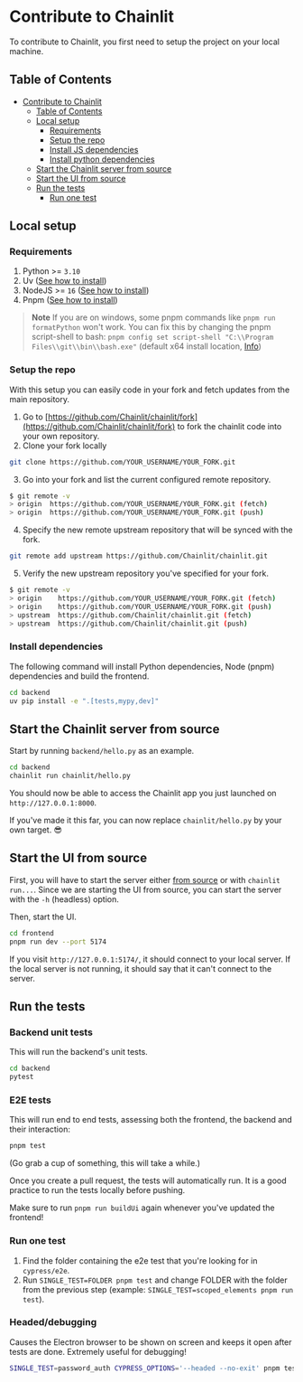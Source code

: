 # Contribute to Chainlit

To contribute to Chainlit, you first need to setup the project on your local machine.

## Table of Contents

<!--
Generated using https://ecotrust-canada.github.io/markdown-toc/.
I've copy/pasted the whole document there, and then formatted it with prettier.
-->

- [Contribute to Chainlit](#contribute-to-chainlit)
  - [Table of Contents](#table-of-contents)
  - [Local setup](#local-setup)
    - [Requirements](#requirements)
    - [Setup the repo](#setup-the-repo)
    - [Install JS dependencies](#install-js-dependencies)
    - [Install python dependencies](#install-python-dependencies)
  - [Start the Chainlit server from source](#start-the-chainlit-server-from-source)
  - [Start the UI from source](#start-the-ui-from-source)
  - [Run the tests](#run-the-tests)
    - [Run one test](#run-one-test)

## Local setup

### Requirements

1. Python >= `3.10`
2. Uv ([See how to install](https://github.com/astral-sh/uv?tab=readme-ov-file#installation))
3. NodeJS >= `16` ([See how to install](https://nodejs.org/en/download))
4. Pnpm ([See how to install](https://pnpm.io/installation))

> **Note**
> If you are on windows, some pnpm commands like `pnpm run formatPython` won't work. You can fix this by changing the pnpm script-shell to bash: `pnpm config set script-shell "C:\\Program Files\\git\\bin\\bash.exe"` (default x64 install location, [Info](https://pnpm.io/cli/run#script-shell))

### Setup the repo

With this setup you can easily code in your fork and fetch updates from the main repository.

1. Go to [https://github.com/Chainlit/chainlit/fork](https://github.com/Chainlit/chainlit/fork) to fork the chainlit code into your own repository.
2. Clone your fork locally

```sh
git clone https://github.com/YOUR_USERNAME/YOUR_FORK.git
```

3. Go into your fork and list the current configured remote repository.

```sh
$ git remote -v
> origin  https://github.com/YOUR_USERNAME/YOUR_FORK.git (fetch)
> origin  https://github.com/YOUR_USERNAME/YOUR_FORK.git (push)
```

4. Specify the new remote upstream repository that will be synced with the fork.

```sh
git remote add upstream https://github.com/Chainlit/chainlit.git
```

5. Verify the new upstream repository you've specified for your fork.

```sh
$ git remote -v
> origin    https://github.com/YOUR_USERNAME/YOUR_FORK.git (fetch)
> origin    https://github.com/YOUR_USERNAME/YOUR_FORK.git (push)
> upstream  https://github.com/Chainlit/chainlit.git (fetch)
> upstream  https://github.com/Chainlit/chainlit.git (push)
```

### Install dependencies

The following command will install Python dependencies, Node (pnpm) dependencies and build the frontend.

```sh
cd backend
uv pip install -e ".[tests,mypy,dev]"
```

## Start the Chainlit server from source

Start by running `backend/hello.py` as an example.

```sh
cd backend
chainlit run chainlit/hello.py
```

You should now be able to access the Chainlit app you just launched on `http://127.0.0.1:8000`.

If you've made it this far, you can now replace `chainlit/hello.py` by your own target. 😎

## Start the UI from source

First, you will have to start the server either [from source](#start-the-chainlit-server-from-source) or with `chainlit run...`. Since we are starting the UI from source, you can start the server with the `-h` (headless) option.

Then, start the UI.

```sh
cd frontend
pnpm run dev --port 5174
```

If you visit `http://127.0.0.1:5174/`, it should connect to your local server. If the local server is not running, it should say that it can't connect to the server.

## Run the tests

### Backend unit tests

This will run the backend's unit tests.

```sh
cd backend
pytest
```

### E2E tests

This will run end to end tests, assessing both the frontend, the backend and their interaction:

```sh
pnpm test
```

(Go grab a cup of something, this will take a while.)

Once you create a pull request, the tests will automatically run. It is a good practice to run the tests locally before pushing.

Make sure to run `pnpm run buildUi` again whenever you've updated the frontend!

### Run one test

1. Find the folder containing the e2e test that you're looking for in `cypress/e2e`.
2. Run `SINGLE_TEST=FOLDER pnpm test` and change FOLDER with the folder from the previous step (example: `SINGLE_TEST=scoped_elements pnpm run test`).

### Headed/debugging

Causes the Electron browser to be shown on screen and keeps it open after tests are done.
Extremely useful for debugging!

```sh
SINGLE_TEST=password_auth CYPRESS_OPTIONS='--headed --no-exit' pnpm test
```

